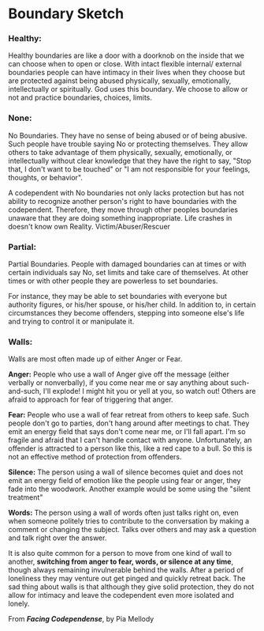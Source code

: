 # Boundary Sketch
### Healthy:
Healthy boundaries are like a door with a doorknob on the inside that
we can choose when to open or close. With intact flexible internal/ external
boundaries people can have intimacy in their lives when they choose but are
protected against being abused physically, sexually, emotionally, intellectually
or spiritually. God uses this boundary. We choose to allow or not and practice
boundaries, choices, limits.

### None:
No Boundaries. They have no sense of being abused or of being abusive.
Such people have trouble saying No or protecting themselves.
They allow others to take advantage of them physically, sexually, emotionally, or intellectually
without clear knowledge that they have the right to say, "Stop that, I don't want to be touched" or
"I am not responsible for your feelings, thoughts, or behavior".

A codependent with No boundaries not only lacks protection but has not ability to recognize
another person's right to have boundaries with the codependent. Therefore, they
move through other peoples boundaries unaware that they are doing something inappropriate.
Life crashes in doesn't know own Reality. Victim/Abuser/Rescuer

### Partial:
Partial Boundaries. People with damaged boundaries can at times or with certain individuals say No, 
set limits and take care of themselves. At other times or with other people they are powerless to set boundaries.

For instance, they may be able to set boundaries with everyone but authority figures, or his/her spouse, or
his/her child. In addition to, in certain circumstances they become offenders, stepping into someone else's
life and trying to control it or manipulate it.

### Walls:
Walls are most often made up of either Anger or Fear.

**Anger:** People who use a wall of Anger give off the message (either verbally or nonverbally), if you
come near me or say anything about such-and-such, I'll explode! I might hit you or yell at you, so watch out!
Others are afraid to approach for fear of triggering that anger.

**Fear:** People who use a wall of fear retreat from others to keep safe. Such people don't go to parties,
don't hang around after meetings to chat. They emit an energy field that says don't come near me, or I'll fall apart.
I'm so fragile and afraid that I can't handle contact with anyone. Unfortunately, an offender is attracted to a
person like this, like a red cape to a bull. So this is not an effective method of protection from offenders.

**Silence:** The person using a wall of silence becomes quiet and does not emit an energy field of emotion like 
the people using fear or anger, they fade into the woodwork. Another example would be some using the "silent treatment"

**Words:** The person using a wall of words often just talks right on, even when someone politely tries to contribute 
to the conversation by making a comment or changing the subject. Talks over others and may ask a question and talk
right over the answer.

It is also quite common for a person to move from one kind of wall to another, **switching from anger to fear, words,
or silence at any time**, though always remaining invulnerable behind the walls. After a period of loneliness they may
venture out get pinged and quickly retreat back. The sad thing about walls is that although they give
solid protection, they do not allow for intimacy and leave the codependent even more isolated and lonely.

From **_Facing Codependense_**, by Pia Mellody
